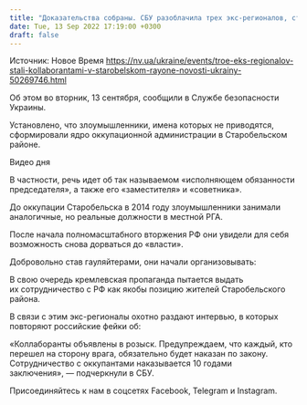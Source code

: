 ```yaml
---
title: "Доказательства собраны. СБУ разоблачила трех экс-регионалов, ставших коллаборантами в Старобельском районе"
date: Tue, 13 Sep 2022 17:19:00 +0300
draft: false
---
```

Источник: Новое Время https://nv.ua/ukraine/events/troe-eks-regionalov-stali-kollaborantami-v-starobelskom-rayone-novosti-ukrainy-50269746.html


Об этом во вторник, 13 сентября, сообщили в Службе безопасности Украины.

Установлено, что злоумышленники, имена которых не приводятся, сформировали ядро ​​оккупационной администрации в Старобельском районе.

 Видео дня   

В частности, речь идет об так называемом «исполняющем обязанности председателя», а также его «заместителя» и «советника».

До оккупации Старобельска в 2014 году злоумышленники занимали аналогичные, но реальные должности в местной РГА. 

После начала полномасштабного вторжения РФ они увидели для себя возможность снова дорваться до «власти».

Добровольно став гауляйтерами, они начали организовывать:

В свою очередь кремлевская пропаганда пытается выдать их сотрудничество с РФ как якобы позицию жителей Старобельского района.

В связи с этим экс-регионалы охотно раздают интервью, в которых повторяют российские фейки об:

«Коллаборанты объявлены в розыск. Предупреждаем, что каждый, кто перешел на сторону врага, обязательно будет наказан по закону. Сотрудничество с оккупантами наказывается 10 годами заключения», — подчеркнули в СБУ.

Присоединяйтесь к нам в соцсетях Facebook, Telegram и Instagram.
